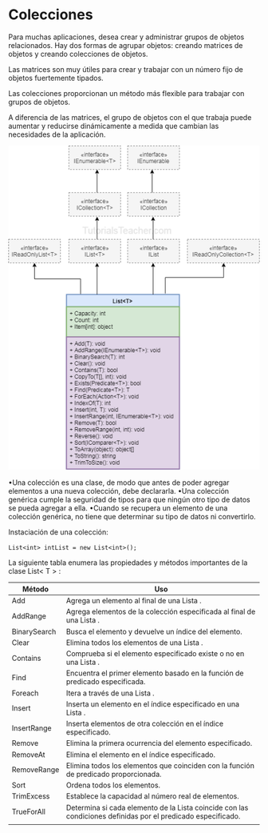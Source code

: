 # Colecciones

Para muchas aplicaciones, desea crear y administrar grupos de objetos relacionados. Hay dos formas de agrupar objetos: creando matrices de objetos y creando colecciones de objetos.

Las matrices son muy útiles para crear y trabajar con un número fijo de objetos fuertemente tipados.

Las colecciones proporcionan un método más flexible para trabajar con grupos de objetos.

A diferencia de las matrices, el grupo de objetos con el que trabaja puede aumentar y reducirse dinámicamente a medida que cambian las necesidades de la aplicación.

![List](https://github.com/dev-Niko/tla/blob/master/list.png)

•Una colección es una clase, de modo que antes de poder agregar    elementos a una nueva colección, debe declararla. 
•Una colección    genérica cumple la seguridad de tipos para que ningún otro tipo de    datos se pueda agregar a ella. 
•Cuando se recupera un elemento de una    colección genérica, no tiene que determinar su tipo de datos ni    convertirlo.

Instaciación de una colección:

    List<int> intList = new List<int>();
    
   
 La siguiente tabla enumera las propiedades y métodos importantes de la clase List< T > :
    
|Método| Uso |
|--|--|
| Add |Agrega un elemento al final de una Lista <T>.  |
|AddRange|Agrega elementos de la colección especificada al final de una Lista <T>.|
| BinarySearch | Busca el elemento y devuelve un índice del elemento. |
| Clear | Elimina todos los elementos de una Lista <T>. |
| Contains | Comprueba si el elemento especificado existe o no en una Lista <T>. |
| Find | Encuentra el primer elemento basado en la función de predicado especificada. |
|Foreach| Itera a través de una Lista <T>. |
| Insert | Inserta un elemento en el índice especificado en una Lista <T>. |
|  InsertRange| Inserta elementos de otra colección en el índice especificado. |
| Remove | Elimina la primera ocurrencia del elemento especificado. |
| RemoveAt | Elimina el elemento en el índice especificado. |
| RemoveRange | Elimina todos los elementos que coinciden con la función de predicado proporcionada. |
| Sort | Ordena todos los elementos. |
| TrimExcess | Establece la capacidad al número real de elementos. |
| TrueForAll | Determina si cada elemento de la Lista <T> coincide con las condiciones definidas por el predicado especificado. |
||||


<!--stackedit_data:
eyJoaXN0b3J5IjpbLTQ4NTc2NzUzMSwtNzM4NzA0NTU1XX0=
-->